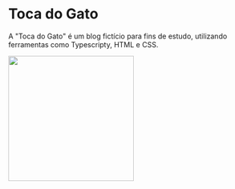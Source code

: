 # Toca do Gato 

<p> A "Toca do Gato" é um blog fictício para fins de estudo, utilizando ferramentas como Typescripty, HTML e CSS. </p> 

<img src="https://i.imgur.com/HS4mfJv.png" width="250"  heigh="240">
